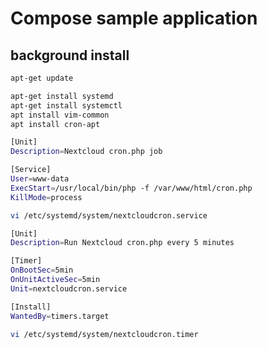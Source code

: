 # Compose sample application

## background install

```bash
apt-get update

apt-get install systemd
apt-get install systemctl 
apt install vim-common
apt install cron-apt
```

```bash
[Unit]
Description=Nextcloud cron.php job

[Service]
User=www-data
ExecStart=/usr/local/bin/php -f /var/www/html/cron.php
KillMode=process
```

```bash
vi /etc/systemd/system/nextcloudcron.service
```

```bash
[Unit]
Description=Run Nextcloud cron.php every 5 minutes

[Timer]
OnBootSec=5min
OnUnitActiveSec=5min
Unit=nextcloudcron.service

[Install]
WantedBy=timers.target
```

```bash
vi /etc/systemd/system/nextcloudcron.timer
```